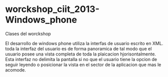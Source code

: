 worckshop_ciit_2013-Windows_phone
=================================
Clases del worckshop

El desarrollo de windows phone utiliza la interfas de usuario escrito en XML. toda la interfaz del usuario es de forma panoramica de tal modo que el usuario posee una vista completa de toda la plaicacion hjorisontalmente. Esta interfaz no delimita la pantalla si no que el usuario tiene la opcion de seguir leyendo o posicionar la vista en el sector de la aplicacion que mas le acomode.
